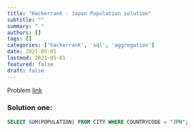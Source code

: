 ```yaml
---
title: "Hackerrank - Japan Population solution"
subtitle: ""
summary: " "
authors: []
tags: []
categories: ['hackerrank', 'sql', 'aggregation']
date: 2021-05-01
lastmod: 2021-05-01
featured: false
draft: false
---
```

Problem [link](https://www.hackerrank.com/challenges/japan-population)

### Solution one:

```sql
SELECT SUM(POPULATION) FROM CITY WHERE COUNTRYCODE = "JPN";
```
